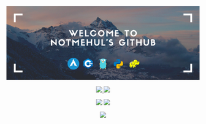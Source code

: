 [![Banner](https://github.com/notmehul/notmehul/blob/master/welcomebanner.png)](https://www.youtube.com/watch?v=dQw4w9WgXcQ)

<p align='center'>
    <a href="https://notmehul.co">
        <img src="https://img.shields.io/website?style=for-the-badge&up_message=online&url=https%3A%2F%2Fnotmehul.co">
    </a>
    <a href="https://github.com/notmehul/ama">
        <img src="https://img.shields.io/badge/Ask%20me-anything-1abc9c.svg">
    </a>
</p>
<p align='center'>
    <img src="https://forthebadge.com/images/badges/built-with-love.svg">
    <img src="https://forthebadge.com/images/badges/certified-snoop-lion.svg">
</p>

<p align='center'>
    <img src="https://visitor-badge.glitch.me/badge?page_id=notmehul.visitor-badge">
</p>
